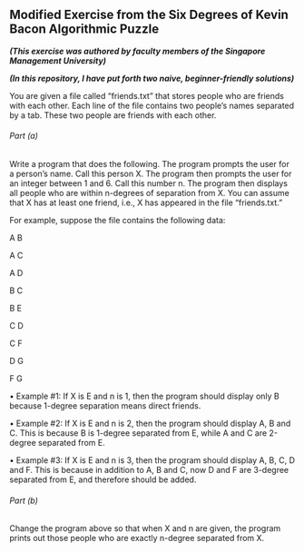 ## **Modified Exercise from the Six Degrees of Kevin Bacon Algorithmic Puzzle**

**_(This exercise was authored by faculty members of the Singapore Management University)_**

**_(In this repository, I have put forth two naive, beginner-friendly solutions)_**

You are given a file called “friends.txt” that stores people who are friends with each other. Each line of the file contains two people’s names separated by a tab. These two people are friends with each other.

###### Part (a)

Write a program that does the following. The program prompts the user for a person’s name. Call this person X. The program then prompts the user for an integer between 1 and 6. Call this number n. The program then displays all people who are within n-degrees of separation from X. You can assume that X has at least one friend, i.e., X has appeared in the file “friends.txt.”

For example, suppose the file contains the following data:

A	B

A	C

A	D

B	C

B	E

C	D

C	F

D	G

F	G

•	Example #1: If X is E and n is 1, then the program should display only B because 1-degree separation means direct friends. 

•	Example #2: If X is E and n is 2, then the program should display A, B and C. This is because B is 1-degree separated from E, while A and C are 2-degree separated from E.

•	Example #3: If X is E and n is 3, then the program should display A, B, C, D and F. This is because in addition to A, B and C, now D and F are 3-degree separated from E, and therefore should be added.

###### Part (b)

Change the program above so that when X and n are given, the program prints out those people who are exactly n-degree separated from X.
